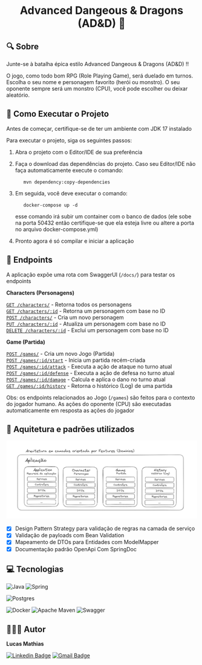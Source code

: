 # <p style="text-align: center;">Advanced Dangeous & Dragons (AD&D) 🎲</p>

## 🔍 Sobre

Junte-se à batalha épica estilo Advanced Dangeous & Dragons (AD&D) !!

O jogo, como todo bom RPG (Role Playing Game), será duelado em turnos.
Escolha o seu nome e personagem favorito (herói ou monstro).
O seu oponente sempre será um monstro (CPU), você pode escolher ou deixar aleatório.


## 🔌 Como Executar o Projeto

Antes de começar, certifique-se de ter um ambiente com JDK 17 instalado 

Para executar o projeto, siga os seguintes passos:

1. Abra o projeto com o Editor/IDE de sua preferência


2. Faça o download das dependências do projeto. Caso seu Editor/IDE não faça automaticamente execute o comando:
    ```
       mvn dependency:copy-dependencies
    ```

3. Em seguida, você deve executar o comando:
    ```
       docker-compose up -d
    ```
   esse comando irá subir um container com o banco de dados (ele sobe na porta 50432 então certifique-se que ela esteja livre ou altere a porta  no arquivo docker-compose.yml)


4. Pronto agora é só compilar e iniciar a aplicação

## 🔌 Endpoints

A aplicação expõe uma rota com SwaggerUI (`/docs/`) para testar os endpoints 

**Characters (Personagens)** 

[`GET /characters/`](#get-characters) - Retorna todos os personagens <br/>
[`GET /characters/:id`](#get-character-id) - Retorna um personagem com base no ID <br/>
[`POST /characters/`](#post-character) - Cria um novo personagem <br/>
[`PUT /characters/:id`](#put-character) - Atualiza um personagem com base no ID <br/>
[`DELETE /characters/:id`](#delete-character) - Exclui um personagem com base no ID

**Game (Partida)**

[`POST /games/`](#post-games) - Cria um novo Jogo (Partida) <br/>
[`POST /games/:id/start`](#post-game-id-start) - Inicia um partida recém-criada <br/>
[`POST /games/:id/attack`](#post-game-id-attack) - Executa a ação de ataque no turno atual <br/>
[`POST /games/:id/defense`](#post-game-id-defense) - Executa a ação de defesa no turno atual <br/>
[`POST /games/:id/damage`](#post-game-id-damage) - Calcula e aplica o dano no turno atual <br/>
[`GET /games/:id/history`](#post-game-id-history) - Retorna o histórico (Log) de uma partida

   Obs: os endpoints relacionados ao Jogo (`/games`) são feitos para o contexto do jogador humano. As ações do oponente (CPU) são executadas automaticamente em resposta as ações do jogador

## 📏  Aquitetura e padrões utilizados 
![Architecture](img/architecture.PNG)
 - [x] Design Pattern Strategy para validação de regras na camada de serviço
 - [x] Validação de payloads com Bean Validation
 - [x] Mapeamento de DTOs para Entidades com ModelMapper
 - [x] Documentação padrão OpenApi Com SpringDoc

## 💻 Tecnologias

![Java](https://img.shields.io/badge/java-%23ED8B00.svg?style=for-the-badge&logo=openjdk&logoColor=white)
![Spring](https://img.shields.io/badge/spring-%236DB33F.svg?style=for-the-badge&logo=spring&logoColor=white)

![Postgres](https://img.shields.io/badge/postgres-%23316192.svg?style=for-the-badge&logo=postgresql&logoColor=white)

![Docker](https://img.shields.io/badge/docker-%230db7ed.svg?style=for-the-badge&logo=docker&logoColor=white)
![Apache Maven](https://img.shields.io/badge/Apache%20Maven-C71A36?style=for-the-badge&logo=Apache%20Maven&logoColor=white)
![Swagger](https://img.shields.io/badge/-Swagger-%23Clojure?style=for-the-badge&logo=swagger&logoColor=white)

## 👨🏽‍💻 Autor

**Lucas Mathias**

[![Linkedin Badge](https://img.shields.io/badge/-Lucas-blue?style=flat-square&logo=Linkedin&logoColor=white&link=https://www.linkedin.com/in/lucas-mathias-729a27181/)](https://www.linkedin.com/in/lucas-mathias-729a27181/)
[![Gmail Badge](https://img.shields.io/badge/-lucasmathias936@gmail.com-c14438?style=flat-square&logo=Gmail&logoColor=white&link=mailto:lucasmathias936@gmail.com)](mailto:lucasmathias936@gmail.com)
